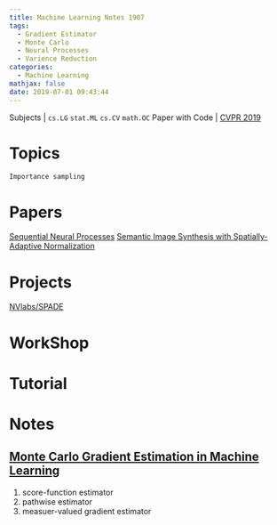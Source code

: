 ```yaml
---
title: Machine Learning Notes 1907
tags:
  - Gradient Estimator
  - Monte Carlo
  - Neural Processes
  - Varience Reduction
categories:
  - Machine Learning
mathjax: false
date: 2019-07-01 09:43:44
---
```


Subjects | `cs.LG` `stat.ML` `cs.CV` `math.OC`
Paper with Code | [CVPR 2019](https://paperswithcode.com/conference/cvpr-2019-6)
<!--more-->

# Topics
`Importance sampling`

# Papers
[Sequential Neural Processes](https://arxiv.org/abs/1906.10264)
[Semantic Image Synthesis with Spatially-Adaptive Normalization](https://arxiv.org/abs/1903.07291)

# Projects
[NVlabs/SPADE](https://github.com/NVlabs/SPADE)

# WorkShop

# Tutorial

# Notes

## [Monte Carlo Gradient Estimation in Machine Learning](https://arxiv.org/abs/1906.10652)
1. score-function estimator
2. pathwise estimator
3. measuer-valued gradient estimator
